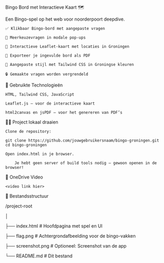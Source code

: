Bingo Bord met Interactieve Kaart 🗺️

Een Bingo-spel op het web voor noorderpoort deepdive.

    ✅ Klikbaar Bingo-bord met aangepaste vragen
    
    🧠 Meerkeuzevragen in modale pop-ups
    
    📍 Interactieve Leaflet-kaart met locaties in Groningen
    
    📄 Exporteer je ingevulde bord als PDF
    
    🎨 Aangepaste stijl met Tailwind CSS in Groningse kleuren
    
    🔒 Gemaakte vragen worden vergrendeld
    
🔧 Gebruikte Technologieën

    HTML, Tailwind CSS, JavaScript
    
    Leaflet.js – voor de interactieve kaart
    
    html2canvas en jsPDF – voor het genereren van PDF’s

🧑‍💻 Project lokaal draaien

    Clone de repository:

    git clone https://github.com/jouwgebruikersnaam/bingo-groningen.git
    cd bingo-groningen

    Open index.html in je browser.

        Je hebt geen server of build tools nodig — gewoon openen in de browser!
        
🎥 OneDrive Video

    <video link hier>

📁 Bestandsstructuur

/project-root

│

├── index.html             # Hoofdpagina met spel en UI

├── flag.png               # Achtergrondafbeelding voor de bingo-vakken

├── screenshot.png         # Optioneel: Screenshot van de app

└── README.md              # Dit bestand

